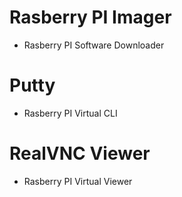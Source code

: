 # Rasberry PI Imager

- Rasberry PI Software Downloader

# Putty

- Rasberry PI Virtual CLI

# RealVNC Viewer

- Rasberry PI Virtual Viewer
